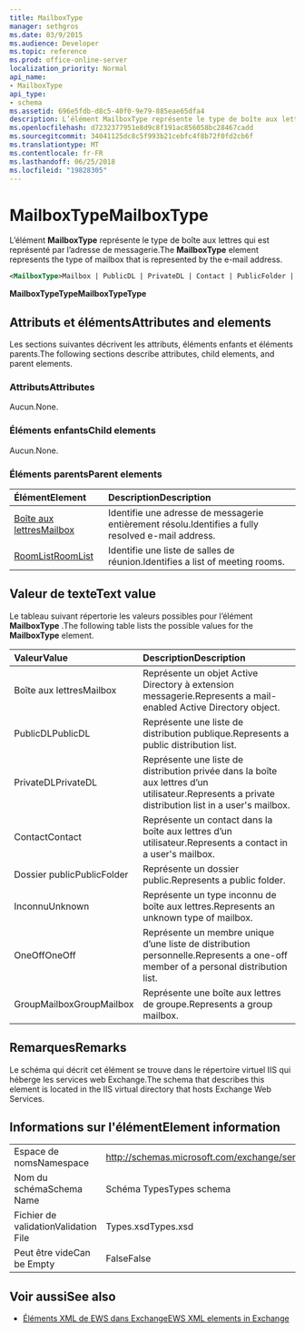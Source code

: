 ```yaml
---
title: MailboxType
manager: sethgros
ms.date: 03/9/2015
ms.audience: Developer
ms.topic: reference
ms.prod: office-online-server
localization_priority: Normal
api_name:
- MailboxType
api_type:
- schema
ms.assetid: 696e5fdb-d8c5-40f0-9e79-885eae65dfa4
description: L’élément MailboxType représente le type de boîte aux lettres qui est représenté par l’adresse de messagerie.
ms.openlocfilehash: d7232377951e8d9c8f191ac856058bc28467cadd
ms.sourcegitcommit: 34041125dc8c5f993b21cebfc4f8b72f0fd2cb6f
ms.translationtype: MT
ms.contentlocale: fr-FR
ms.lasthandoff: 06/25/2018
ms.locfileid: "19828305"
---
```

# <a name="mailboxtype"></a><span data-ttu-id="f2e20-103">MailboxType</span><span class="sxs-lookup"><span data-stu-id="f2e20-103">MailboxType</span></span>

<span data-ttu-id="f2e20-104">L’élément **MailboxType** représente le type de boîte aux lettres qui est représenté par l’adresse de messagerie.</span><span class="sxs-lookup"><span data-stu-id="f2e20-104">The **MailboxType** element represents the type of mailbox that is represented by the e-mail address.</span></span> 
  
```XML
<MailboxType>Mailbox | PublicDL | PrivateDL | Contact | PublicFolder | Unknown | OneOff | GroupMailbox</MailboxType>
```

<span data-ttu-id="f2e20-105">**MailboxTypeType**</span><span class="sxs-lookup"><span data-stu-id="f2e20-105">**MailboxTypeType**</span></span>

## <a name="attributes-and-elements"></a><span data-ttu-id="f2e20-106">Attributs et éléments</span><span class="sxs-lookup"><span data-stu-id="f2e20-106">Attributes and elements</span></span>

<span data-ttu-id="f2e20-107">Les sections suivantes décrivent les attributs, éléments enfants et éléments parents.</span><span class="sxs-lookup"><span data-stu-id="f2e20-107">The following sections describe attributes, child elements, and parent elements.</span></span>
  
### <a name="attributes"></a><span data-ttu-id="f2e20-108">Attributs</span><span class="sxs-lookup"><span data-stu-id="f2e20-108">Attributes</span></span>

<span data-ttu-id="f2e20-109">Aucun.</span><span class="sxs-lookup"><span data-stu-id="f2e20-109">None.</span></span>
  
### <a name="child-elements"></a><span data-ttu-id="f2e20-110">Éléments enfants</span><span class="sxs-lookup"><span data-stu-id="f2e20-110">Child elements</span></span>

<span data-ttu-id="f2e20-111">Aucun.</span><span class="sxs-lookup"><span data-stu-id="f2e20-111">None.</span></span>
  
### <a name="parent-elements"></a><span data-ttu-id="f2e20-112">Éléments parents</span><span class="sxs-lookup"><span data-stu-id="f2e20-112">Parent elements</span></span>

|<span data-ttu-id="f2e20-113">**Élément**</span><span class="sxs-lookup"><span data-stu-id="f2e20-113">**Element**</span></span>|<span data-ttu-id="f2e20-114">**Description**</span><span class="sxs-lookup"><span data-stu-id="f2e20-114">**Description**</span></span>|
|:-----|:-----|
|[<span data-ttu-id="f2e20-115">Boîte aux lettres</span><span class="sxs-lookup"><span data-stu-id="f2e20-115">Mailbox</span></span>](mailbox.md) <br/> |<span data-ttu-id="f2e20-116">Identifie une adresse de messagerie entièrement résolu.</span><span class="sxs-lookup"><span data-stu-id="f2e20-116">Identifies a fully resolved e-mail address.</span></span>  <br/> |
|[<span data-ttu-id="f2e20-117">RoomList</span><span class="sxs-lookup"><span data-stu-id="f2e20-117">RoomList</span></span>](roomlist.md) <br/> |<span data-ttu-id="f2e20-118">Identifie une liste de salles de réunion.</span><span class="sxs-lookup"><span data-stu-id="f2e20-118">Identifies a list of meeting rooms.</span></span>  <br/> |
   
## <a name="text-value"></a><span data-ttu-id="f2e20-119">Valeur de texte</span><span class="sxs-lookup"><span data-stu-id="f2e20-119">Text value</span></span>

<span data-ttu-id="f2e20-120">Le tableau suivant répertorie les valeurs possibles pour l’élément **MailboxType** .</span><span class="sxs-lookup"><span data-stu-id="f2e20-120">The following table lists the possible values for the **MailboxType** element.</span></span> 
  
|<span data-ttu-id="f2e20-121">**Valeur**</span><span class="sxs-lookup"><span data-stu-id="f2e20-121">**Value**</span></span>|<span data-ttu-id="f2e20-122">**Description**</span><span class="sxs-lookup"><span data-stu-id="f2e20-122">**Description**</span></span>|
|:-----|:-----|
|<span data-ttu-id="f2e20-123">Boîte aux lettres</span><span class="sxs-lookup"><span data-stu-id="f2e20-123">Mailbox</span></span>  <br/> |<span data-ttu-id="f2e20-124">Représente un objet Active Directory à extension messagerie.</span><span class="sxs-lookup"><span data-stu-id="f2e20-124">Represents a mail-enabled Active Directory object.</span></span>  <br/> |
|<span data-ttu-id="f2e20-125">PublicDL</span><span class="sxs-lookup"><span data-stu-id="f2e20-125">PublicDL</span></span>  <br/> |<span data-ttu-id="f2e20-126">Représente une liste de distribution publique.</span><span class="sxs-lookup"><span data-stu-id="f2e20-126">Represents a public distribution list.</span></span>  <br/> |
|<span data-ttu-id="f2e20-127">PrivateDL</span><span class="sxs-lookup"><span data-stu-id="f2e20-127">PrivateDL</span></span>  <br/> |<span data-ttu-id="f2e20-128">Représente une liste de distribution privée dans la boîte aux lettres d’un utilisateur.</span><span class="sxs-lookup"><span data-stu-id="f2e20-128">Represents a private distribution list in a user's mailbox.</span></span>  <br/> |
|<span data-ttu-id="f2e20-129">Contact</span><span class="sxs-lookup"><span data-stu-id="f2e20-129">Contact</span></span>  <br/> |<span data-ttu-id="f2e20-130">Représente un contact dans la boîte aux lettres d’un utilisateur.</span><span class="sxs-lookup"><span data-stu-id="f2e20-130">Represents a contact in a user's mailbox.</span></span>  <br/> |
|<span data-ttu-id="f2e20-131">Dossier public</span><span class="sxs-lookup"><span data-stu-id="f2e20-131">PublicFolder</span></span>  <br/> |<span data-ttu-id="f2e20-132">Représente un dossier public.</span><span class="sxs-lookup"><span data-stu-id="f2e20-132">Represents a public folder.</span></span>  <br/> |
|<span data-ttu-id="f2e20-133">Inconnu</span><span class="sxs-lookup"><span data-stu-id="f2e20-133">Unknown</span></span>  <br/> |<span data-ttu-id="f2e20-134">Représente un type inconnu de boîte aux lettres.</span><span class="sxs-lookup"><span data-stu-id="f2e20-134">Represents an unknown type of mailbox.</span></span>  <br/> |
|<span data-ttu-id="f2e20-135">OneOff</span><span class="sxs-lookup"><span data-stu-id="f2e20-135">OneOff</span></span>  <br/> |<span data-ttu-id="f2e20-136">Représente un membre unique d’une liste de distribution personnelle.</span><span class="sxs-lookup"><span data-stu-id="f2e20-136">Represents a one-off member of a personal distribution list.</span></span>  <br/> |
|<span data-ttu-id="f2e20-137">GroupMailbox</span><span class="sxs-lookup"><span data-stu-id="f2e20-137">GroupMailbox</span></span>  <br/> |<span data-ttu-id="f2e20-138">Représente une boîte aux lettres de groupe.</span><span class="sxs-lookup"><span data-stu-id="f2e20-138">Represents a group mailbox.</span></span>  <br/> |
   
## <a name="remarks"></a><span data-ttu-id="f2e20-139">Remarques</span><span class="sxs-lookup"><span data-stu-id="f2e20-139">Remarks</span></span>

<span data-ttu-id="f2e20-140">Le schéma qui décrit cet élément se trouve dans le répertoire virtuel IIS qui héberge les services web Exchange.</span><span class="sxs-lookup"><span data-stu-id="f2e20-140">The schema that describes this element is located in the IIS virtual directory that hosts Exchange Web Services.</span></span>
  
## <a name="element-information"></a><span data-ttu-id="f2e20-141">Informations sur l'élément</span><span class="sxs-lookup"><span data-stu-id="f2e20-141">Element information</span></span>

|||
|:-----|:-----|
|<span data-ttu-id="f2e20-142">Espace de noms</span><span class="sxs-lookup"><span data-stu-id="f2e20-142">Namespace</span></span>  <br/> |http://schemas.microsoft.com/exchange/services/2006/types  <br/> |
|<span data-ttu-id="f2e20-143">Nom du schéma</span><span class="sxs-lookup"><span data-stu-id="f2e20-143">Schema Name</span></span>  <br/> |<span data-ttu-id="f2e20-144">Schéma Types</span><span class="sxs-lookup"><span data-stu-id="f2e20-144">Types schema</span></span>  <br/> |
|<span data-ttu-id="f2e20-145">Fichier de validation</span><span class="sxs-lookup"><span data-stu-id="f2e20-145">Validation File</span></span>  <br/> |<span data-ttu-id="f2e20-146">Types.xsd</span><span class="sxs-lookup"><span data-stu-id="f2e20-146">Types.xsd</span></span>  <br/> |
|<span data-ttu-id="f2e20-147">Peut être vide</span><span class="sxs-lookup"><span data-stu-id="f2e20-147">Can be Empty</span></span>  <br/> |<span data-ttu-id="f2e20-148">False</span><span class="sxs-lookup"><span data-stu-id="f2e20-148">False</span></span>  <br/> |
   
## <a name="see-also"></a><span data-ttu-id="f2e20-149">Voir aussi</span><span class="sxs-lookup"><span data-stu-id="f2e20-149">See also</span></span>

- [<span data-ttu-id="f2e20-150">Éléments XML de EWS dans Exchange</span><span class="sxs-lookup"><span data-stu-id="f2e20-150">EWS XML elements in Exchange</span></span>](ews-xml-elements-in-exchange.md)

